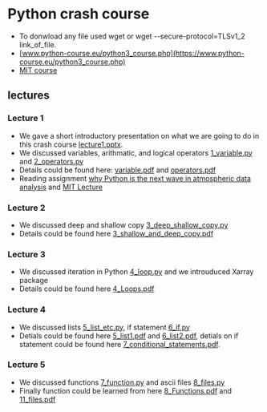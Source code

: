 # Python crash course
- To donwload any file used wget or wget --secure-protocol=TLSv1_2 link_of_file.
- [www.python-course.eu/python3_course.php](https://www.python-course.eu/python3_course.php)
- [MIT course](https://ocw.mit.edu/courses/electrical-engineering-and-computer-science/6-189-a-gentle-introduction-to-programming-using-python-january-iap-2011/readings/)

## lectures 
### Lecture 1
- We gave a short introductory presentation on what we are going to do in this crash course [lecture1.pptx](lectures/lecture1.pptx). 
- We discussed variables, arithmatic, and logical operators [1_variable.py](1_variable.py) and [2_operators.py](2_operators.py)
- Details could be found here: [variable.pdf](lectures/1_variable.pdf) and [operators.pdf](lectures/2_Operators.pdf)
- Reading assignment [why Python is the next wave in atmospheric data analysis](lectures/why_python_is_the_next_wave_in_earth_sciences_computing.pdf) and [MIT Lecture](https://www.greenteapress.com/thinkpython/thinkCSpy/html/chap02.html)
### Lecture 2
- We discussed deep and shallow copy [3_deep_shallow_copy.py](lectures/3_deep_shallow_copy.py)
- Details could be found here [3_shallow_and_deep_copy.pdf](lectures/3_shallow_and_deep_copy.pdf)
### Lecture 3
- We discussed iteration in Python [4_loop.py](4_loop.py) and we introuduced Xarray package
- Details could be found here [4_Loops.pdf](lectures/4_Loops.pdf)
### Lecture 4
- We discussed lists [5_list_etc.py](5_list_etc.py), if statement [6_if.py](6_if.py) 
- Detials could be found here [5_list1.pdf](lectures/5_list1.pdf) and [6_list2.pdf](lectures/6_list2.pdf), detials on if statement could be found here [7_conditional_statements.pdf](lectures/7_conditional_statements.pdf). 

### Lecture 5
- We discussed functions [7_function.py](7_function.py) and ascii files [8_files.py](8_files.py)
- Finally function could be learned from here [8_Functions.pdf](lectures/8_Functions.pdf) and [11_files.pdf](lectures/11_files.pdf)


